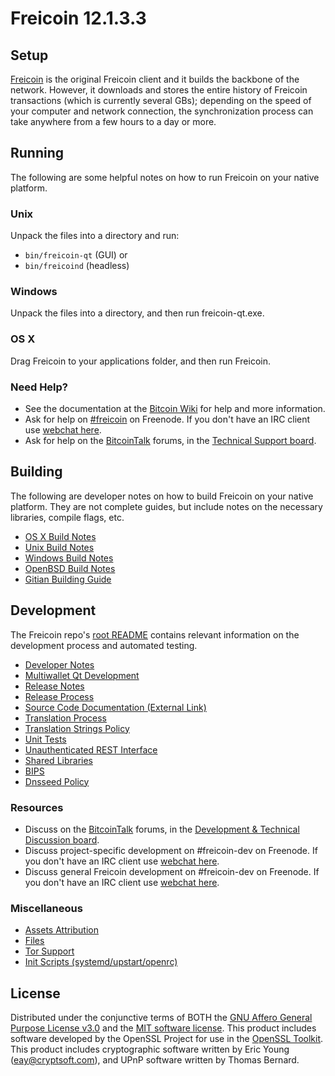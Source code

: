 Freicoin 12.1.3.3
=====================

Setup
---------------------
[Freicoin](http://freico.in/en/download) is the original Freicoin client and it builds the backbone of the network. However, it downloads and stores the entire history of Freicoin transactions (which is currently several GBs); depending on the speed of your computer and network connection, the synchronization process can take anywhere from a few hours to a day or more.

Running
---------------------
The following are some helpful notes on how to run Freicoin on your native platform.

### Unix

Unpack the files into a directory and run:

- `bin/freicoin-qt` (GUI) or
- `bin/freicoind` (headless)

### Windows

Unpack the files into a directory, and then run freicoin-qt.exe.

### OS X

Drag Freicoin to your applications folder, and then run Freicoin.

### Need Help?

* See the documentation at the [Bitcoin Wiki](https://en.bitcoin.it/wiki/Main_Page)
for help and more information.
* Ask for help on [#freicoin](http://webchat.freenode.net?channels=freicoin) on Freenode. If you don't have an IRC client use [webchat here](http://webchat.freenode.net?channels=freicoin).
* Ask for help on the [BitcoinTalk](https://bitcointalk.org/) forums, in the [Technical Support board](https://bitcointalk.org/index.php?board=4.0).

Building
---------------------
The following are developer notes on how to build Freicoin on your native platform. They are not complete guides, but include notes on the necessary libraries, compile flags, etc.

- [OS X Build Notes](build-osx.md)
- [Unix Build Notes](build-unix.md)
- [Windows Build Notes](build-windows.md)
- [OpenBSD Build Notes](build-openbsd.md)
- [Gitian Building Guide](gitian-building.md)

Development
---------------------
The Freicoin repo's [root README](/README.md) contains relevant information on the development process and automated testing.

- [Developer Notes](developer-notes.md)
- [Multiwallet Qt Development](multiwallet-qt.md)
- [Release Notes](release-notes.md)
- [Release Process](release-process.md)
- [Source Code Documentation (External Link)](https://dev.visucore.com/freicoin/doxygen/)
- [Translation Process](translation_process.md)
- [Translation Strings Policy](translation_strings_policy.md)
- [Unit Tests](unit-tests.md)
- [Unauthenticated REST Interface](REST-interface.md)
- [Shared Libraries](shared-libraries.md)
- [BIPS](bips.md)
- [Dnsseed Policy](dnsseed-policy.md)

### Resources
* Discuss on the [BitcoinTalk](https://bitcointalk.org/) forums, in the [Development & Technical Discussion board](https://bitcointalk.org/index.php?board=6.0).
* Discuss project-specific development on #freicoin-dev on Freenode. If you don't have an IRC client use [webchat here](http://webchat.freenode.net/?channels=freicoin-dev).
* Discuss general Freicoin development on #freicoin-dev on Freenode. If you don't have an IRC client use [webchat here](http://webchat.freenode.net/?channels=freicoin-dev).

### Miscellaneous
- [Assets Attribution](assets-attribution.md)
- [Files](files.md)
- [Tor Support](tor.md)
- [Init Scripts (systemd/upstart/openrc)](init.md)

License
---------------------
Distributed under the conjunctive terms of BOTH the [GNU Affero General Purpose License v3.0](https://www.gnu.org/licenses/agpl-3.0.en.html) and the [MIT software license](https://www.opensource.org/licenses/mit-license.php).
This product includes software developed by the OpenSSL Project for use in the [OpenSSL Toolkit](https://www.openssl.org/). This product includes
cryptographic software written by Eric Young ([eay@cryptsoft.com](mailto:eay@cryptsoft.com)), and UPnP software written by Thomas Bernard.
